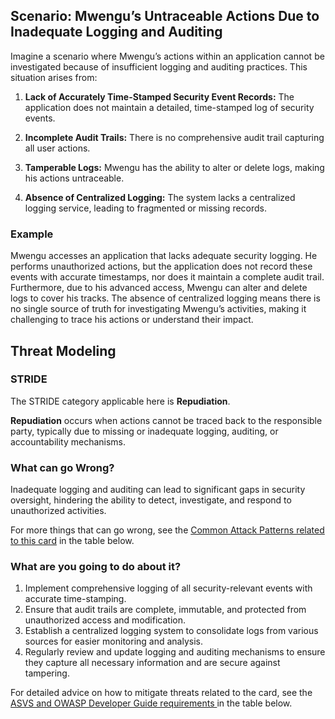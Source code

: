 ## Scenario: Mwengu’s Untraceable Actions Due to Inadequate Logging and Auditing

Imagine a scenario where Mwengu’s actions within an application cannot be investigated because of insufficient logging and auditing practices. This situation arises from:

1. **Lack of Accurately Time-Stamped Security Event Records:** The application does not maintain a detailed, time-stamped log of security events.

2. **Incomplete Audit Trails:** There is no comprehensive audit trail capturing all user actions.

3. **Tamperable Logs:** Mwengu has the ability to alter or delete logs, making his actions untraceable.

4. **Absence of Centralized Logging:** The system lacks a centralized logging service, leading to fragmented or missing records.

### Example

Mwengu accesses an application that lacks adequate security logging. He performs unauthorized actions, but the application does not record these events with accurate timestamps, nor does it maintain a complete audit trail. Furthermore, due to his advanced access, Mwengu can alter and delete logs to cover his tracks. The absence of centralized logging means there is no single source of truth for investigating Mwengu’s activities, making it challenging to trace his actions or understand their impact.

## Threat Modeling

### STRIDE

The STRIDE category applicable here is **Repudiation**.

**Repudiation** occurs when actions cannot be traced back to the responsible party, typically due to missing or inadequate logging, auditing, or accountability mechanisms.

### What can go Wrong?

Inadequate logging and auditing can lead to significant gaps in security oversight, hindering the ability to detect, investigate, and respond to unauthorized activities.

For more things that can go wrong, see the [Common Attack Patterns related to this card](#mapping 'Common Attack Patterns related to this card [internal]') in the table below.

### What are you going to do about it?

1. Implement comprehensive logging of all security-relevant events with accurate time-stamping.
2. Ensure that audit trails are complete, immutable, and protected from unauthorized access and modification.
3. Establish a centralized logging system to consolidate logs from various sources for easier monitoring and analysis.
4. Regularly review and update logging and auditing mechanisms to ensure they capture all necessary information and are secure against tampering.

For detailed advice on how to mitigate threats related to the card, see the [ASVS and OWASP Developer Guide requirements ](#mapping 'ASVS and OWASP Developer Guide requirements [internal]') in the table below.
